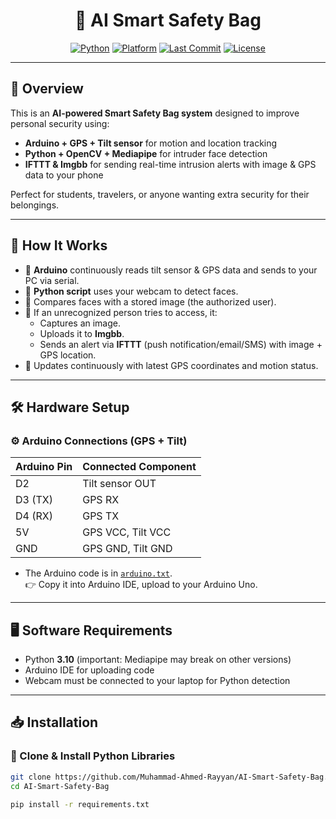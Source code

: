 <div align="center">

# 🎒 AI Smart Safety Bag

[![Python](https://img.shields.io/badge/Python-3.10-blue)](https://www.python.org/)
[![Platform](https://img.shields.io/badge/Platform-Windows%20%7C%20Linux-green)](#)
[![Last Commit](https://img.shields.io/github/last-commit/Muhammad-Ahmed-Rayyan/AI-Smart-Safety-Bag)](https://github.com/Muhammad-Ahmed-Rayyan/AI-Smart-Safety-Bag/commits/main)
[![License](https://img.shields.io/badge/License-MIT-lightgrey)](#)

</div>

---

## 🚀 Overview

This is an **AI-powered Smart Safety Bag system** designed to improve personal security using:

- **Arduino + GPS + Tilt sensor** for motion and location tracking  
- **Python + OpenCV + Mediapipe** for intruder face detection  
- **IFTTT & Imgbb** for sending real-time intrusion alerts with image & GPS data to your phone

Perfect for students, travelers, or anyone wanting extra security for their belongings.

---

## 🔧 How It Works

- 📡 **Arduino** continuously reads tilt sensor & GPS data and sends to your PC via serial.
- 🎥 **Python script** uses your webcam to detect faces.
- 🧠 Compares faces with a stored image (the authorized user).
- 🚨 If an unrecognized person tries to access, it:
    - Captures an image.
    - Uploads it to **Imgbb**.
    - Sends an alert via **IFTTT** (push notification/email/SMS) with image + GPS location.
- 💾 Updates continuously with latest GPS coordinates and motion status.

---

## 🛠 Hardware Setup

### ⚙ Arduino Connections (GPS + Tilt)

| Arduino Pin | Connected Component |
| ----------- | ------------------- |
| D2          | Tilt sensor OUT     |
| D3 (TX)     | GPS RX              |
| D4 (RX)     | GPS TX              |
| 5V          | GPS VCC, Tilt VCC   |
| GND         | GPS GND, Tilt GND   |

- The Arduino code is in [`arduino.txt`](arduino.txt).  
  👉 Copy it into Arduino IDE, upload to your Arduino Uno.

---

## 🖥 Software Requirements

- Python **3.10** (important: Mediapipe may break on other versions)
- Arduino IDE for uploading code
- Webcam must be connected to your laptop for Python detection

---

## 📥 Installation

### 🔗 Clone & Install Python Libraries
```bash
git clone https://github.com/Muhammad-Ahmed-Rayyan/AI-Smart-Safety-Bag.git
cd AI-Smart-Safety-Bag

pip install -r requirements.txt
